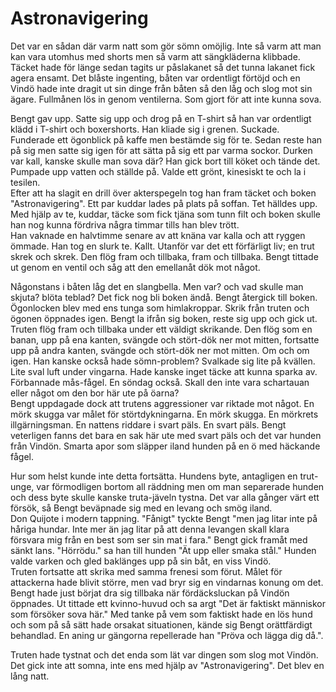 # Astronavigering

Det var en sådan där varm natt som gör sömn omöjlig. Inte så varm att man kan vara utomhus med shorts men så varm att sängkläderna klibbade. Täcket hade för länge sedan tagits ur påslakanet så det tunna lakanet fick agera ensamt. Det blåste ingenting, båten var ordentligt förtöjd och en Vindö hade inte dragit ut sin dinge från båten så den låg och slog mot sin ägare. Fullmånen lös in genom ventilerna. Som gjort för att inte kunna sova.

Bengt gav upp. Satte sig upp och drog på en T-shirt så han var ordentligt klädd i T-shirt och boxershorts. Han kliade sig i grenen. Suckade. Funderade ett ögonblick på kaffe men bestämde sig för te. Sedan reste han på sig men satte sig igen för att sätta på sig ett par varma sockor. Durken var kall, kanske skulle man sova där? Han gick bort till köket och tände det. Pumpade upp vatten och ställde på. Valde ett grönt, kinesiskt te och la i tesilen.  
Efter att ha slagit en drill över akterspegeln tog han fram täcket och boken "Astronavigering". Ett par kuddar lades på plats på soffan. Tet hälldes upp. Med hjälp av te, kuddar, täcke som fick tjäna som tunn filt och boken skulle han nog kunna fördriva några timmar tills han blev trött.  
Han vaknade en halvtimme senare av att knäna var kalla och att ryggen ömmade. Han tog en slurk te. Kallt. Utanför var det ett förfärligt liv; en trut skrek och skrek. Den flög fram och tillbaka, fram och tillbaka. Bengt tittade ut genom en ventil och såg att den emellanåt dök mot något.

Någonstans i båten låg det en slangbella. Men var? och vad skulle man skjuta? blöta teblad? Det fick nog bli boken ändå. Bengt återgick till boken. Ögonlocken blev med ens tunga som himlakroppar. Skrik från truten och ögonen öppnades igen. Bengt la ifrån sig boken, reste sig upp och gick ut.  
Truten flög fram och tillbaka under ett väldigt skrikande. Den flög som en banan, upp på ena kanten, svängde och stört-dök ner mot mitten, fortsatte upp på andra kanten, svängde och stört-dök ner mot mitten. Om och om igen. Han kanske också hade sömn-problem? Svalkade sig lite på kvällen. Lite sval luft under vingarna. Hade kanske inget täcke att kunna sparka av. Förbannade mås-fågel. En söndag också. Skall den inte vara schartauan eller något om den bor här ute på öarna?  
Bengt uppdagade dock att trutens aggressioner var riktade mot något. En mörk skugga var målet för störtdykningarna. En mörk skugga. En mörkrets illgärningsman. En nattens riddare i svart päls. En svart päls. Bengt veterligen fanns det bara en sak här ute med svart päls och det var hunden från Vindön. Smarta apor som släpper iland hunden på en ö med häckande fågel.

Hur som helst kunde inte detta fortsätta. Hundens byte, antagligen en trut-unge, var förmodligen bortom all räddning men om man separerade hunden och dess byte skulle kanske truta-jäveln tystna. Det var alla gånger värt ett försök, så Bengt beväpnade sig med en levang och smög iland.  
Don Quijote i modern tappning. "Fånigt" tyckte Bengt "men jag litar inte på håriga hundar. Inte mer än jag litar på att denna levangen skall klara försvara mig från en best som ser sin mat i fara." Bengt gick framåt med sänkt lans. "Hörrödu." sa han till hunden "Ät upp eller smaka stål." Hunden valde varken och gled baklänges upp på sin båt, en viss Vindö.  
Truten fortsatte att skrika med samma frenesi som förut. Målet för attackerna hade blivit större, men vad bryr sig en vindarnas konung om det. Bengt hade just börjat dra sig tillbaka när fördäcksluckan på Vindön öppnades. Ut tittade ett kvinno-huvud och sa argt "Det är faktiskt människor som försöker sova här." Med tanke på vem som faktiskt hade en lös hund och som på så sätt hade orsakat situationen, kände sig Bengt orättfärdigt behandlad. En aning ur gängorna repellerade han "Pröva och lägga dig då.".

Truten hade tystnat och det enda som lät var dingen som slog mot Vindön. Det gick inte att somna, inte ens med hjälp av "Astronavigering". Det blev en lång natt.